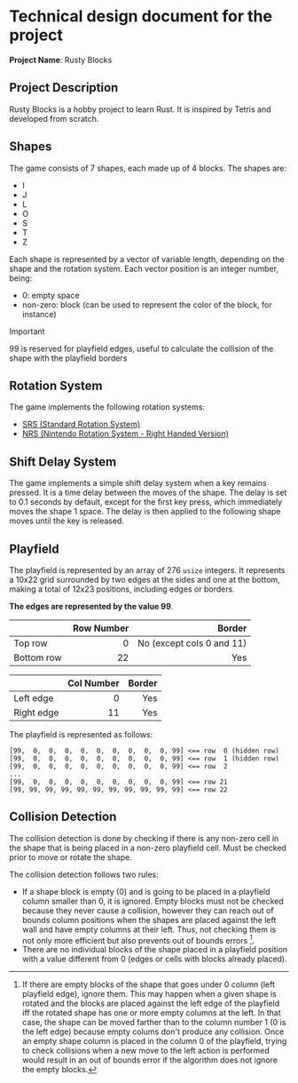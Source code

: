 # Technical design document for the project
**Project Name**: Rusty Blocks

## Project Description
Rusty Blocks is a hobby project to learn Rust. It is inspired by Tetris and developed from scratch.

## Shapes
The game consists of 7 shapes, each made up of 4 blocks. The shapes are:
- I
- J
- L
- O
- S
- T
- Z

Each shape is represented by a vector of variable length, depending on the shape and the rotation system. Each vector position is an integer number, being:
* 0: empty space
* non-zero: block (can be used to represent the color of the block, for instance)

> [!IMPORTANT]  
> 99 is reserved for playfield edges, useful to calculate the collision of the shape with the playfield borders

## Rotation System
The game implements the following rotation systems:
* [SRS (Standard Rotation System)](https://harddrop.com/wiki/SRS)
* [NRS (Nintendo Rotation System - Right Handed Version)](https://harddrop.com/wiki/Nintendo_Rotation_System)

## Shift Delay System
The game implements a simple shift delay system when a key remains pressed. It is a time delay between the moves of the shape. The delay is set to 0.1 seconds by default, except for the first key press, which immediately moves the shape 1 space. The delay is then applied to the following shape moves until the key is released.

## Playfield
The playfield is represented by an array of 276 `usize` integers. It represents a 10x22 grid surrounded by two edges at the sides and one at the bottom, making a total of 12x23 positions, including edges or borders. 

**The edges are represented by the value 99**.

|  | Row Number | Border |
|:--|--:| --:|
| Top row | 0 | No (except cols 0 and 11) |
| Bottom row | 22 | Yes |

|  | Col Number | Border |
|:--|--:| --:|
| Left edge | 0 | Yes |
| Right edge | 11 | Yes |

The playfield is represented as follows:

```
[99,  0,  0,  0,  0,  0,  0,  0,  0,  0, 99] <== row  0 (hidden row)
[99,  0,  0,  0,  0,  0,  0,  0,  0,  0, 99] <== row  1 (hidden row)
[99,  0,  0,  0,  0,  0,  0,  0,  0,  0, 99] <== row  2
...
[99,  0,  0,  0,  0,  0,  0,  0,  0,  0, 99] <== row 21
[99, 99, 99, 99, 99, 99, 99, 99, 99, 99, 99] <== row 22
```


## Collision Detection
The collision detection is done by checking if there is any non-zero cell in the shape that is being placed in a non-zero playfield cell. Must be checked prior to move or rotate the shape.

The collision detection follows two rules:
* If a shape block is empty (0) and is going to be placed in a playfield column 
  smaller than 0, it is ignored. Empty blocks must not be checked because they
  never cause a collision, however they can reach out of bounds column positions when the shapes are placed against the left wall and have empty columns at their left. Thus, not checking them is not only more efficient but also prevents
  out of bounds errors [^1].
* There are no individual blocks of the shape placed in a playfield position
with a value different from 0 (edges or cells with blocks already placed).



[^1]: If there are empty blocks of the shape that goes under 0 column (left
playfield edge), ignore them. This may happen when a given shape is rotated
and the blocks are placed against the left edge of the playfield iff the
rotated shape has one or more empty columns at the left. In that case, the shape
can be moved farther than to the column number 1 (0 is the left edge) because
empty colums don't produce any collision. Once an empty shape column is placed
in the column 0 of the playfield, trying to check collisions when a new move to 
the left action is performed would result in an out of bounds error if the algorithm does not ignore the empty blocks. 
